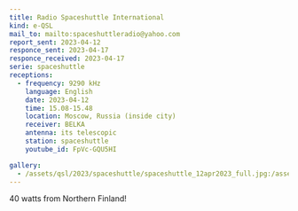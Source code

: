 ```yaml
---
title: Radio Spaceshuttle International
kind: e-QSL
mail_to: mailto:spaceshuttleradio@yahoo.com
report_sent: 2023-04-12
responce_sent: 2023-04-17
responce_received: 2023-04-17
serie: spaceshuttle
receptions:
  - frequency: 9290 kHz
    language: English
    date: 2023-04-12
    time: 15.08-15.48
    location: Moscow, Russia (inside city)
    receiver: BELKA
    antenna: its telescopic
    station: spaceshuttle
    youtube_id: FpVc-GQU5HI

gallery:
  - /assets/qsl/2023/spaceshuttle/spaceshuttle_12apr2023_full.jpg:/assets/qsl/2023/spaceshuttle/spaceshuttle_12apr2023_small.jpg
---
```


40 watts from Northern Finland!
